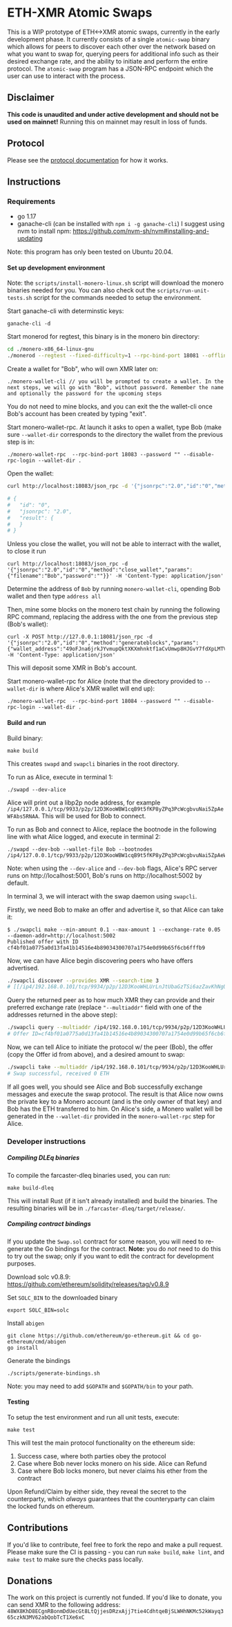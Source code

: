 # ETH-XMR Atomic Swaps

This is a WIP prototype of ETH<->XMR atomic swaps, currently in the early development phase. It currently consists of a single `atomic-swap` binary which allows for peers to discover each other over the network based on what you want to swap for, querying peers for additional info such as their desired exchange rate, and the ability to initiate and perform the entire protocol. The `atomic-swap` program has a JSON-RPC endpoint which the user can use to interact with the process. 

## Disclaimer

**This code is unaudited and under active development and should not be used on mainnet!** Running this on mainnet may result in loss of funds.

## Protocol

Please see the [protocol documentation](docs/protocol.md) for how it works.

## Instructions

### Requirements

- go 1.17
- ganache-cli (can be installed with `npm i -g ganache-cli`) I suggest using nvm to install npm: https://github.com/nvm-sh/nvm#installing-and-updating

Note: this program has only been tested on Ubuntu 20.04.

#### Set up development environment

Note: the `scripts/install-monero-linux.sh` script will download the monero binaries needed for you. You can also check out the `scripts/run-unit-tests.sh` script for the commands needed to setup the environment.

Start ganache-cli with determinstic keys:
```
ganache-cli -d
```

Start monerod for regtest, this binary is in the monero bin directory:
```bash
cd ./monero-x86_64-linux-gnu
./monerod --regtest --fixed-difficulty=1 --rpc-bind-port 18081 --offline
```

Create a wallet for "Bob", who will own XMR later on:
```
./monero-wallet-cli // you will be prompted to create a wallet. In the next steps, we will go with "Bob", without password. Remember the name and optionally the password for the upcoming steps
```
You do not need to mine blocks, and you can exit the the wallet-cli once Bob's account has been created by typing "exit".

Start monero-wallet-rpc. At launch it asks to open a wallet, type Bob (make sure `--wallet-dir` corresponds to the directory the wallet from the previous step is in:
```
./monero-wallet-rpc  --rpc-bind-port 18083 --password "" --disable-rpc-login --wallet-dir .
```

Open the wallet:
```bash
curl http://localhost:18083/json_rpc -d '{"jsonrpc":"2.0","id":"0","method":"open_wallet","params":{"filename":"Bob","password":""}}' -H 'Content-Type: application/json'
```
```bash
# {
#   "id": "0",
#   "jsonrpc": "2.0",
#   "result": {
#   }
# }
```

Unless you close the wallet, you will not be able to interract with the wallet, to close it run
```
curl http://localhost:18083/json_rpc -d '{"jsonrpc":"2.0","id":"0","method":"close_wallet","params":{"filename":"Bob","password":""}}' -H 'Content-Type: application/json'
```

Determine the address of `Bob` by running `monero-wallet-cli`, opending Bob wallet and then type `address all`

Then, mine some blocks on the monero test chain by running the following RPC command, replacing the address with the one from the previous step (Bob's wallet):
```
curl -X POST http://127.0.0.1:18081/json_rpc -d '{"jsonrpc":"2.0","id":"0","method":"generateblocks","params":{"wallet_address":"49oFJna6jrkJYvmupQktXKXmhnktf1aCvUmwp8HJGvY7fdXpLMTVeqmZLWQLkyHXuU9Z8mZ78LordCmp3Nqx5T9GFdEGueB","amount_of_blocks":100}' -H 'Content-Type: application/json'
```

This will deposit some XMR in Bob's account.

Start monero-wallet-rpc for Alice (note that the directory provided to `--wallet-dir` is where Alice's XMR wallet will end up):
```
./monero-wallet-rpc  --rpc-bind-port 18084 --password "" --disable-rpc-login --wallet-dir .
```

#### Build and run

Build binary:
```
make build
```

This creates `swapd` and `swapcli` binaries in the root directory.

To run as Alice, execute in terminal 1:
```
./swapd --dev-alice
```

Alice will print out a libp2p node address, for example `/ip4/127.0.0.1/tcp/9933/p2p/12D3KooWBW1cqB9t5fKP8yZPq3PcWcgbvuNai5ZpAeWFAbs5RNAA`. This will be used for Bob to connect.

To run as Bob and connect to Alice, replace the bootnode in the following line with what Alice logged, and execute in terminal 2:

```
./swapd --dev-bob --wallet-file Bob --bootnodes /ip4/127.0.0.1/tcp/9933/p2p/12D3KooWBW1cqB9t5fKP8yZPq3PcWcgbvuNai5ZpAeWFAbs5RNAA
```

Note: when using the `--dev-alice` and `--dev-bob` flags, Alice's RPC server runs on http://localhost:5001, Bob's runs on http://localhost:5002 by default.

In terminal 3, we will interact with the swap daemon using `swapcli`.

Firstly, we need Bob to make an offer and advertise it, so that Alice can take it:
```
$ ./swapcli make --min-amount 0.1 --max-amount 1 --exchange-rate 0.05 --daemon-addr=http://localhost:5002
Published offer with ID cf4bf01a0775a0d13fa41b14516e4b89034300707a1754e0d99b65f6cb6fffb9
```

Now, we can have Alice begin discovering peers who have offers advertised.
```bash
./swapcli discover --provides XMR --search-time 3
# [[/ip4/192.168.0.101/tcp/9934/p2p/12D3KooWHLUrLnJtUbaGzTSi6azZavKhNgUZTtSiUZ9Uy12v1eZ7 /ip4/127.0.0.1/tcp/9934/p2p/12D3KooWHLUrLnJtUbaGzTSi6azZavKhNgUZTtSiUZ9Uy12v1eZ7]]
```

Query the returned peer as to how much XMR they can provide and their preferred exchange rate (replace `"--multiaddr"` field with one of the addresses returned in the above step):
```bash
./swapcli query --multiaddr /ip4/192.168.0.101/tcp/9934/p2p/12D3KooWHLUrLnJtUbaGzTSi6azZavKhNgUZTtSiUZ9Uy12v1eZ7
# Offer ID=cf4bf01a0775a0d13fa41b14516e4b89034300707a1754e0d99b65f6cb6fffb9 Provides=XMR MinimumAmount=0.1 MaximumAmount=1 ExchangeRate=0.05
```

Now, we can tell Alice to initiate the protocol w/ the peer (Bob), the offer (copy the Offer id from above), and a desired amount to swap:
```bash
./swapcli take --multiaddr /ip4/192.168.0.101/tcp/9934/p2p/12D3KooWHLUrLnJtUbaGzTSi6azZavKhNgUZTtSiUZ9Uy12v1eZ7 --offer-id cf4bf01a0775a0d13fa41b14516e4b89034300707a1754e0d99b65f6cb6fffb9 --provides-amount 0.5
# Swap successful, received 0 ETH
```

If all goes well, you should see Alice and Bob successfully exchange messages and execute the swap protocol. The result is that Alice now owns the private key to a Monero account (and is the only owner of that key) and Bob has the ETH transferred to him. On Alice's side, a Monero wallet will be generated in the `--wallet-dir` provided in the `monero-wallet-rpc` step for Alice.

### Developer instructions

##### Compiling DLEq binaries

To compile the farcaster-dleq binaries used, you can run:
```
make build-dleq
```

This will install Rust (if it isn't already installed) and build the binaries. The resulting binaries will be in `./farcaster-dleq/target/release/`.

##### Compiling contract bindings

If you update the `Swap.sol` contract for some reason, you will need to re-generate the Go bindings for the contract. **Note:** you do *not* need to do this to try out the swap; only if you want to edit the contract for development purposes.

Download solc v0.8.9: https://github.com/ethereum/solidity/releases/tag/v0.8.9

Set `SOLC_BIN` to the downloaded binary
```
export SOLC_BIN=solc
```

Install `abigen`
```
git clone https://github.com/ethereum/go-ethereum.git && cd go-ethereum/cmd/abigen
go install
```

Generate the bindings
```
./scripts/generate-bindings.sh
```
Note: you may need to add `$GOPATH` and `$GOPATH/bin` to your path.

#### Testing
To setup the test environment and run all unit tests, execute:
```
make test
```

This will test the main protocol functionality on the ethereum side:
1. Success case, where both parties obey the protocol
2. Case where Bob never locks monero on his side. Alice can Refund
3. Case where Bob locks monero, but never claims his ether from the contract

Upon Refund/Claim by either side, they reveal the secret to the counterparty, which *always* guarantees that the counteryparty can claim the locked funds on ethereum.

## Contributions

If you'd like to contribute, feel free to fork the repo and make a pull request. Please make sure the CI is passing - you can run `make build`, `make lint`, and `make test` to make sure the checks pass locally.

## Donations

The work on this project is currently not funded. If you'd like to donate, you can send XMR to the following address: `48WX8KhD8ECgnRBonmDdUecGt8LtQjjesDRzxAjj7tie4CdhtqeBjSLWHhNKMc52kWayq365czkN3MV62abQobTcT1Xe6xC`